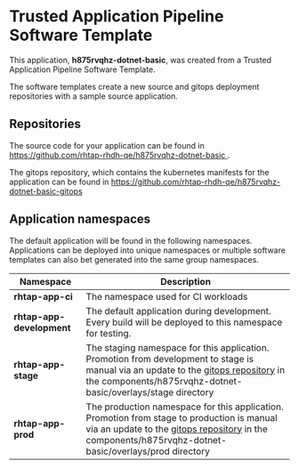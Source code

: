 # Trusted Application Pipeline Software Template

This application, **h875rvqhz-dotnet-basic**, was created from a Trusted Application Pipeline Software Template.

The software templates create a new source and gitops deployment repositories with a sample source application. 

## Repositories

The source code for your application can be found in [https://github.com/rhtap-rhdh-qe/h875rvqhz-dotnet-basic ](https://github.com/rhtap-rhdh-qe/h875rvqhz-dotnet-basic ).
 
The gitops repository, which contains the kubernetes manifests for the application can be found in 
[https://github.com/rhtap-rhdh-qe/h875rvqhz-dotnet-basic-gitops ](https://github.com/rhtap-rhdh-qe/h875rvqhz-dotnet-basic-gitops ) 

## Application namespaces 

The default application will be found in the following namespaces. Applications can be deployed into unique namespaces or multiple software templates can also bet generated into the same group namespaces.  

|  Namespace   |  Description   |  
| -------- | -------- |
| **rhtap-app-ci** | The namespace used for CI workloads |
| **rhtap-app-development** | The default application during development. Every build will be deployed to this namespace for testing. |
| **rhtap-app-stage** | The staging namespace for this application. Promotion from development to stage is manual via an update to the [gitops repository](https://github.com/rhtap-rhdh-qe/h875rvqhz-dotnet-basic-gitops ) in the components/h875rvqhz-dotnet-basic/overlays/stage directory |
| **rhtap-app-prod** | The production namespace for this application. Promotion from stage to production is manual via an update to the [gitops repository](https://github.com/rhtap-rhdh-qe/h875rvqhz-dotnet-basic-gitops ) in the components/h875rvqhz-dotnet-basic/overlays/prod directory |